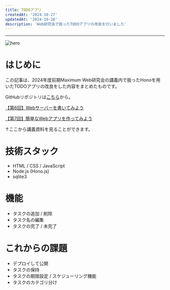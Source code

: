 ```yaml
---
title: TODOアプリ
createdAt: '2024-10-27'
updatedAt: '2024-10-28'
description: 'Web研究会で扱ったTODOアプリの改良を行いました'
---
```


---

![hero](/images/simple-todo-app/hero.png)

# はじめに

この記事は、2024年度前期Maximum Web研究会の講義内で扱ったHonoを用いたTODOアプリの改良をした内容をまとめたものです。

GitHubリポジトリは[こちら](https://github.com/batora9/simple-todo-app)から。

[【第6回】Webサーバーを書いてみよう](https://blog.maximum.vc/blog/2024/webken/6)

[【第7回】簡単なWebアプリを作ってみよう](https://blog.maximum.vc/blog/2024/webken/7)

↑ここから講義資料を見ることができます。

# 技術スタック

- HTML / CSS / JavaScript
- Node.js (Hono.js)
- sqlite3

# 機能

- タスクの追加 / 削除
- タスク名の編集
- タスクの完了 / 未完了

# これからの課題

- デプロイして公開
- タスクの保持
- タスクの期限設定 / スケジューリング機能
- タスクのカテゴリ分け
